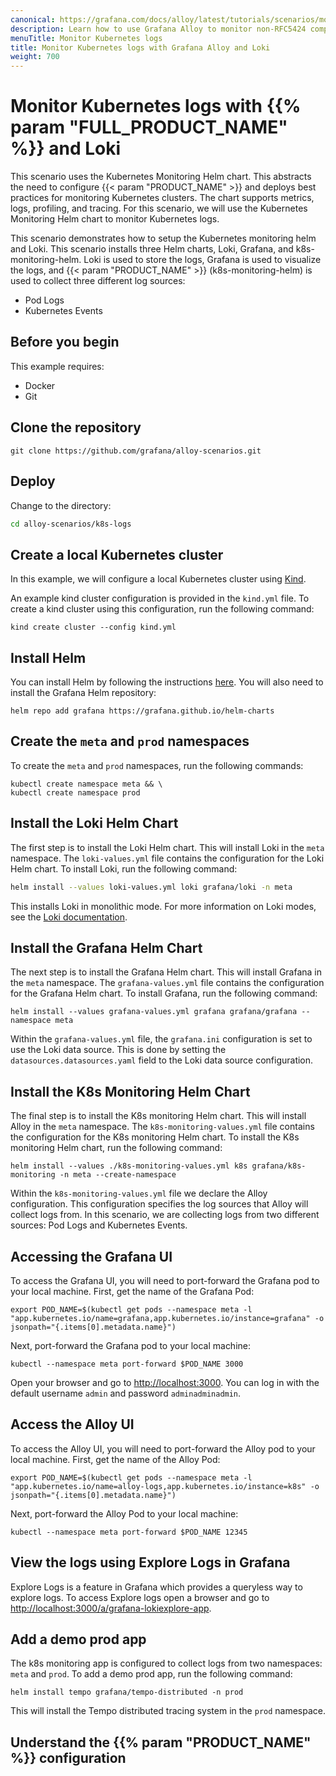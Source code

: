```yaml
---
canonical: https://grafana.com/docs/alloy/latest/tutorials/scenarios/monitor-syslog-messages/
description: Learn how to use Grafana Alloy to monitor non-RFC5424 compliant syslog messages
menuTitle: Monitor Kubernetes logs
title: Monitor Kubernetes logs with Grafana Alloy and Loki
weight: 700
---
```


# Monitor Kubernetes logs with {{% param "FULL_PRODUCT_NAME" %}} and Loki

This scenario uses the Kubernetes Monitoring Helm chart.
This abstracts the need to configure {{< param "PRODUCT_NAME" >}} and deploys best practices for monitoring Kubernetes clusters.
The chart supports metrics, logs, profiling, and tracing.
For this scenario, we will use the Kubernetes Monitoring Helm chart to monitor Kubernetes logs. 

This scenario demonstrates how to setup the Kubernetes monitoring helm and Loki.
This scenario installs three Helm charts, Loki, Grafana, and k8s-monitoring-helm.
Loki is used to store the logs, Grafana is used to visualize the logs, and {{< param "PRODUCT_NAME" >}} (k8s-monitoring-helm) is used to collect three different log sources:

* Pod Logs
* Kubernetes Events

## Before you begin

This example requires:

* Docker
* Git

## Clone the repository

```shell
git clone https://github.com/grafana/alloy-scenarios.git
```

## Deploy

Change to the directory:

```bash
cd alloy-scenarios/k8s-logs
```

## Create a local Kubernetes cluster

In this example, we will configure a local Kubernetes cluster using [Kind](https://kind.sigs.k8s.io/docs/user/quick-start/).

An example kind cluster configuration is provided in the `kind.yml` file.
To create a kind cluster using this configuration, run the following command:

```shell
kind create cluster --config kind.yml
```

## Install Helm

You can install Helm by following the instructions [here](https://helm.sh/docs/intro/install/).
You will also need to install the Grafana Helm repository:

```shell
helm repo add grafana https://grafana.github.io/helm-charts
```

## Create the `meta` and `prod` namespaces

To create the `meta` and `prod` namespaces, run the following commands:

```shell
kubectl create namespace meta && \
kubectl create namespace prod
```

## Install the Loki Helm Chart

The first step is to install the Loki Helm chart.
This will install Loki in the `meta` namespace.
The `loki-values.yml` file contains the configuration for the Loki Helm chart.
To install Loki, run the following command:

```bash
helm install --values loki-values.yml loki grafana/loki -n meta
```

This installs Loki in monolithic mode.
For more information on Loki modes, see the [Loki documentation](https://grafana.com/docs/loki/latest/get-started/deployment-modes/).

## Install the Grafana Helm Chart

The next step is to install the Grafana Helm chart.
This will install Grafana in the `meta` namespace.
The `grafana-values.yml` file contains the configuration for the Grafana Helm chart.
To install Grafana, run the following command:

```shell
helm install --values grafana-values.yml grafana grafana/grafana --namespace meta
```

Within the `grafana-values.yml` file, the `grafana.ini` configuration is set to use the Loki data source.
This is done by setting the `datasources.datasources.yaml` field to the Loki data source configuration.

## Install the K8s Monitoring Helm Chart

The final step is to install the K8s monitoring Helm chart.
This will install Alloy in the `meta` namespace.
The `k8s-monitoring-values.yml` file contains the configuration for the K8s monitoring Helm chart.
To install the K8s monitoring Helm chart, run the following command:

```shell
helm install --values ./k8s-monitoring-values.yml k8s grafana/k8s-monitoring -n meta --create-namespace
```

Within the `k8s-monitoring-values.yml` file we declare the Alloy configuration.
This configuration specifies the log sources that Alloy will collect logs from.
In this scenario, we are collecting logs from two different sources: Pod Logs and Kubernetes Events.

## Accessing the Grafana UI

To access the Grafana UI, you will need to port-forward the Grafana pod to your local machine.
First, get the name of the Grafana Pod:

```shell
export POD_NAME=$(kubectl get pods --namespace meta -l "app.kubernetes.io/name=grafana,app.kubernetes.io/instance=grafana" -o jsonpath="{.items[0].metadata.name}")
```

Next, port-forward the Grafana pod to your local machine:

```shell
kubectl --namespace meta port-forward $POD_NAME 3000
```

Open your browser and go to [http://localhost:3000](http://localhost:3000).
You can log in with the default username `admin` and password `adminadminadmin`.

## Access the Alloy UI

To access the Alloy UI, you will need to port-forward the Alloy pod to your local machine.
First, get the name of the Alloy Pod:

```shell
export POD_NAME=$(kubectl get pods --namespace meta -l "app.kubernetes.io/name=alloy-logs,app.kubernetes.io/instance=k8s" -o jsonpath="{.items[0].metadata.name}")
```

Next, port-forward the Alloy Pod to your local machine:

```shell
kubectl --namespace meta port-forward $POD_NAME 12345
```

## View the logs using Explore Logs in Grafana

Explore Logs is a feature in Grafana which provides a queryless way to explore logs.
To access Explore logs open a browser and go to [http://localhost:3000/a/grafana-lokiexplore-app](http://localhost:3000/a/grafana-lokiexplore-app).

## Add a demo prod app

The k8s monitoring app is configured to collect logs from two namespaces: `meta` and `prod`.
To add a demo prod app, run the following command:

```shell
helm install tempo grafana/tempo-distributed -n prod
```

This will install the Tempo distributed tracing system in the `prod` namespace.

## Understand the {{% param "PRODUCT_NAME" %}} configuration



